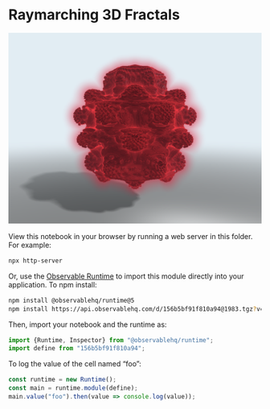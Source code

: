# Raymarching 3D Fractals

<img src="https://raw.githubusercontent.com/calebchase/Raymarching-3D-Fractals/7abc355319416a3c73b8a43dd5c421a32018251d/mandelbulb.png" width="600" />

View this notebook in your browser by running a web server in this folder. For
example:

~~~sh
npx http-server
~~~

Or, use the [Observable Runtime](https://github.com/observablehq/runtime) to
import this module directly into your application. To npm install:

~~~sh
npm install @observablehq/runtime@5
npm install https://api.observablehq.com/d/156b5bf91f810a94@1983.tgz?v=3
~~~

Then, import your notebook and the runtime as:

~~~js
import {Runtime, Inspector} from "@observablehq/runtime";
import define from "156b5bf91f810a94";
~~~

To log the value of the cell named “foo”:

~~~js
const runtime = new Runtime();
const main = runtime.module(define);
main.value("foo").then(value => console.log(value));
~~~
